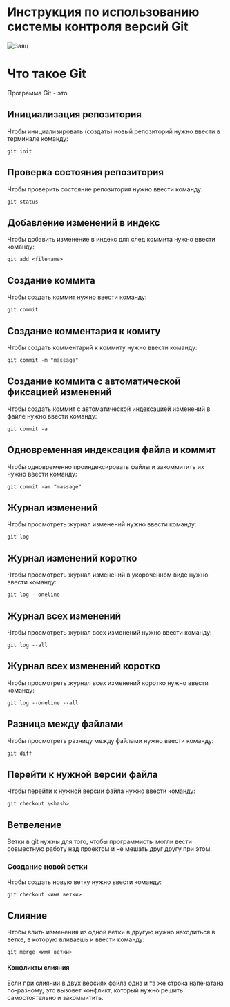 # **Инструкция по использованию системы контроля версий Git**

![Заяц](14.jpg)

# Что такое Git

Программа Git - это

## Инициализация репозитория

Чтобы инициализировать (создать) новый репозиторий нужно ввести в терминале команду:

    git init

## Проверка состояния репозитория

Чтобы проверить состояние репозитория нужно ввести команду:

    git status

## Добавление изменений в индекс

Чтобы добавить изменение в индекс для след коммита нужно ввести команду:

    git add <filename>

## Создание коммита

Чтобы создать коммит нужно ввести команду:

    git commit

## Создание комментария к комиту

Чтобы создать комментарий к коммиту нужно ввести команду:

    git commit -m "massage"

## Создание коммита с автоматической фиксацией изменений

Чтобы создать коммит с автоматической индексацией изменений в файле нужно ввести команду:

    git commit -a

## Одновременная индексация файла и коммит

Чтобы одновременно проиндексировать файлы и закоммитить их нужно ввести команду:

    git commit -am "massage"

## Журнал изменений

Чтобы просмотреть журнал изменений нужно ввести команду:

    git log

## Журнал изменений коротко

Чтобы просмотреть журнал изменений в укороченном виде нужно ввести команду:

    git log --oneline

## Журнал всех изменений

Чтобы просмотреть журнал всех изменений нужно ввести команду:

    git log --all

## Журнал всех изменений коротко

Чтобы просмотреть журнал всех изменений коротко нужно ввести команду:

    git log --oneline --all

## Разница между файлами

Чтобы просмотреть разницу между файлами нужно ввести команду:

    git diff

## Перейти к нужной версии файла

Чтобы перейти к нужной версии файла нужно ввести команду:

    git checkout \<hash>

## Ветвеление

Ветки в git нужны для того, чтобы программисты могли вести совместную работу над проектом и не мешать друг другу при этом.

### Создание новой ветки

Чтобы создать новую ветку нужно ввести команду:

    git checkout <имя ветки>

## Слияние

Чтобы влить изменения из одной ветки в другую нужно находиться в ветке, в которую вливаешь и ввести команду:

    git merge <имя ветки>

#### Конфликты слияния

Если при слиянии в двух версиях файла одна и та же строка напечатана по-разному, это вызовет конфликт, который нужно решить самостоятельно и закоммитить.
